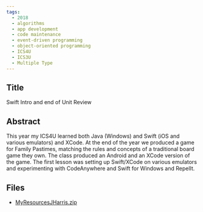 ```yaml
---
tags:
  - 2018
  - algorithms
  - app development
  - code maintenance
  - event-driven programming
  - object-oriented programming
  - ICS4U
  - ICS3U
  - Multiple Type
---
```

    
## Title

Swift Intro and end of Unit Review

## Abstract

This year my ICS4U learned both Java (Windows) and Swift (iOS and various emulators) and XCode.  At the end of the year we produced a game for Family Pastimes, matching the rules and concepts of a traditional board game they own.  The class produced an Android and an XCode version of the game.
The first lesson was setting up Swift/XCode on various emulators and experimenting with CodeAnywhere and Swift for Windows and RepelIt.


## Files

- [MyResourcesJHarris.zip](resources/2018/Jill_Harris/MyResourcesJHarris.zip)

